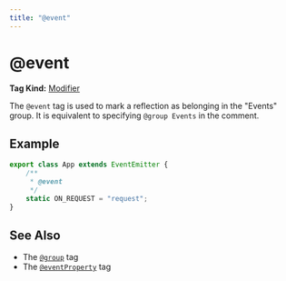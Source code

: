 ```yaml
---
title: "@event"
---
```


# @event

**Tag Kind:** [Modifier](../tags.md#modifier-tags)

The `@event` tag is used to mark a reflection as belonging in the "Events" group.
It is equivalent to specifying `@group Events` in the comment.

## Example

```ts
export class App extends EventEmitter {
    /**
     * @event
     */
    static ON_REQUEST = "request";
}
```

## See Also

- The [`@group`](group.md) tag
- The [`@eventProperty`](eventProperty.md) tag
